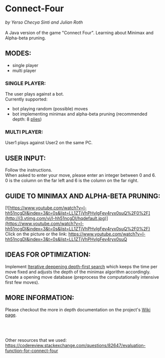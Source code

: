 # Connect-Four
*by Yerso Checya Sinti and Julian Roth* <br><br>
A Java version of the game "Connect Four". Learning about Minimax and Alpha-beta pruning.

## MODES:
- single player
- multi player

### SINGLE PLAYER:
  The user plays against a bot. <br>
  Currently supported:
  - bot playing random (possible) moves
  - bot implementing minimax and alpha-beta pruning (recommended depth: 8 [plies](https://en.wikipedia.org/wiki/Ply_(game_theory)))

### MULTI PLAYER:
  User1 plays against User2 on the same PC.
 
 ## USER INPUT:
 Follow the instructions.<br>
 When asked to enter your move, please enter an integer between 0 and 6. <br>
 0 is the column on the far left and 6 is the column on the far right.
 
## GUIDE TO MINIMAX AND ALPHA-BETA PRUNING:

[![https://www.youtube.com/watch?v=l-hh51ncgDI&index=3&t=0s&list=LL1ZTjVhPHvlgFev4ryx0suQ%2F0%2F](http://i3.ytimg.com/vi/l-hh51ncgDI/hqdefault.jpg)](https://www.youtube.com/watch?v=l-hh51ncgDI&index=3&t=0s&list=LL1ZTjVhPHvlgFev4ryx0suQ%2F0%2F) <br>
Click on the picture or the link: https://www.youtube.com/watch?v=l-hh51ncgDI&index=3&t=0s&list=LL1ZTjVhPHvlgFev4ryx0suQ 
<br>

## IDEAS FOR OPTIMIZATION:
Implement [
Iterative deepening depth-first search](https://en.wikipedia.org/wiki/Iterative_deepening_depth-first_search) which keeps the time per move fixed and adjusts the depth of the minimax algorithm accordingly. <br>
Create a opening move database (preprocess the computationally intensive first few moves).
<br>

## MORE INFORMATION:
Please checkout the more in depth documentation on the project's [Wiki page](https://github.com/mathmerizing/Connect_Four/wiki "Wiki").


<br><br><br>
Other resources that we used: https://codereview.stackexchange.com/questions/82647/evaluation-function-for-connect-four
